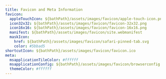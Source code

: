 ```yaml
---
title: Favicon and Meta Information
favicon:
  appleTouchIcon: ${bathPath}/assets/images/favicon/apple-touch-icon.png
  icon32x32: ${bathPath}/assets/images/favicon/favicon-32x32.png
  icon16x16: ${bathPath}/assets/images/favicon/favicon-16x16.png
  manifest: ${bathPath}/assets/images/favicon/site.webmanifest
  maskIcon:
    href: ${bathPath}/assets/images/favicon/safari-pinned-tab.svg
    color: #5bbad5
shortcutIcon: ${bathPath}/assets/images/favicon/favicon.ico
meta:
  msapplicationTileColor: #ffffff
  msapplicationConfig: ${bathPath}/assets/images/favicon/browserconfig.xml
  themeColor: #ffffff
---
```

